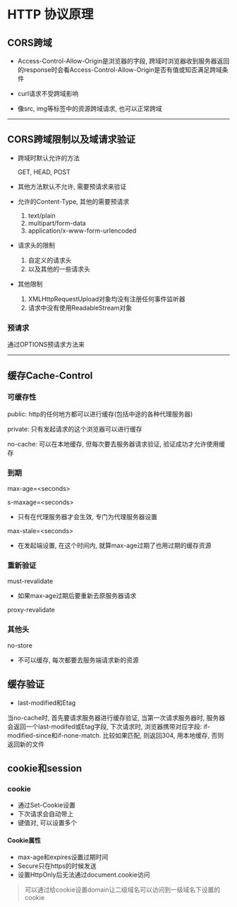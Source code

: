 # HTTP 协议原理

## CORS跨域
-  Access-Control-Allow-Origin是浏览器的字段, 跨域时浏览器收到服务器返回的response时会看Access-Control-Allow-Origin是否有值或知否满足跨域条件

-  curl请求不受跨域影响

-  像src, img等标签中的资源跨域请求, 也可以正常跨域
---

## CORS跨域限制以及域请求验证
- 跨域时默认允许的方法

  GET, HEAD, POST
- 其他方法默认不允许, 需要预请求来验证
- 允许的Content-Type, 其他的需要预请求
  1. text/plain
  2. multipart/form-data
  3. application/x-www-form-urlencoded
- 请求头的限制
  1. 自定义的请求头
  2. 以及其他的一些请求头
- 其他限制
  1. XMLHttpRequestUpload对象均没有注册任何事件监听器
  2. 请求中没有使用ReadableStream对象

### 预请求
通过OPTIONS预请求方法来

---
## 缓存Cache-Control
### 可缓存性
public: http的任何地方都可以进行缓存(包括中途的各种代理服务器)

private: 只有发起请求的这个浏览器可以进行缓存

no-cache: 可以在本地缓存, 但每次要去服务器请求验证, 验证成功才允许使用缓存

### 到期

max-age=\<seconds>

s-maxage=\<seconds>
  - 只有在代理服务器才会生效, 专门为代理服务器设置

max-stale=\<seconds>
  - 在发起端设置, 在这个时间内, 就算max-age过期了也用过期的缓存资源

### 重新验证

must-revalidate
  - 如果max-age过期后要重新去原服务器请求

proxy-revalidate

### 其他头

no-store
  - 不可以缓存, 每次都要去服务端请求新的资源

## 缓存验证

- last-modified和Etag

当no-cache时, 首先要请求服务器进行缓存验证, 当第一次请求服务器时, 服务器会返回一个last-modifed或Etag字段, 下次请求时, 浏览器携带对应字段: if-modified-since和if-none-match. 比较如果匹配, 则返回304, 用本地缓存, 否则返回新的文件

## cookie和session

### cookie
- 通过Set-Cookie设置
- 下次请求会自动带上
- 键值对, 可以设置多个
#### Cookie属性
- max-age和expires设置过期时间
- Secure只在https的时候发送
- 设置HttpOnly后无法通过document.cookie访问
> 可以通过给cookie设置domain让二级域名可以访问到一级域名下设置的cookie